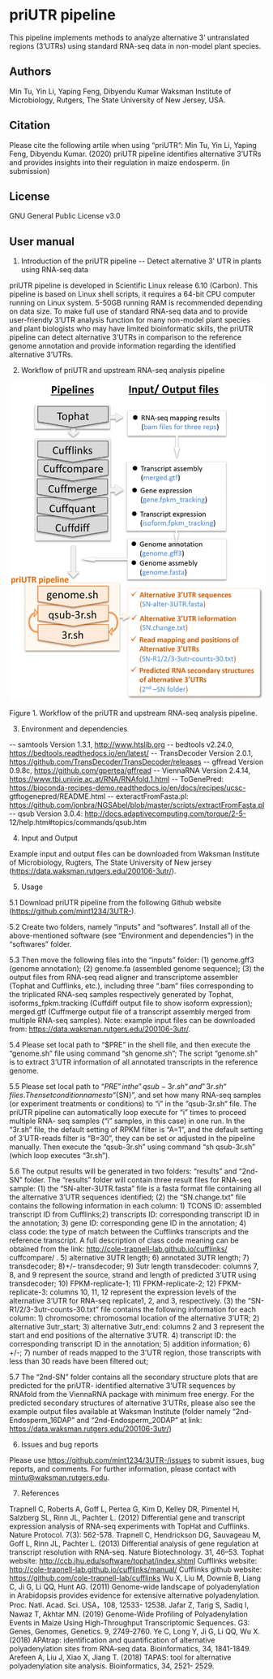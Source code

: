priUTR pipeline
====
This pipeline implements methods to analyze alternative 3’ untranslated regions (3’UTRs) using standard RNA-seq data in non-model plant species. 

Authors
----
Min Tu, Yin Li, Yaping Feng, Dibyendu Kumar
Waksman Institute of Microbiology, Rutgers, The State University of New Jersey, USA.

Citation
----
Please cite the following artile when using “priUTR”:
Min Tu, Yin Li, Yaping Feng, Dibyendu Kumar. (2020) priUTR pipeline identifies alternative 3’UTRs and provides insights into their regulation in maize endosperm. (in submission)

License
----
GNU General Public License v3.0

User manual
----

1.	Introduction of the priUTR pipeline -- Detect alternative 3' UTR in plants using RNA-seq data

priUTR pipeline is developed in Scientific Linux release 6.10 (Carbon). This pipeline is based on Linux shell scripts, it requires a 64-bit CPU computer running on Linux system. 5-50GB running RAM is recommended depending on data size. To make full use of standard RNA-seq data and to provide user-friendly 3’UTR analysis function for many non-model plant species and plant biologists who may have limited bioinformatic skills, the priUTR pipeline can detect alternative 3’UTRs in comparison to the reference genome annotation and provide information regarding the identified alternative 3’UTRs. 

2.	Workflow of priUTR and upstream RNA-seq analysis pipeline

 ![imgae](https://github.com/mint1234/3UTR-/blob/master/priUTR%20workflow.png)
 
Figure 1. Workflow of the priUTR and upstream RNA-seq analysis pipeline. 

3.  Environment and dependencies

-- samtools Version 1.3.1, http://www.htslib.org 
-- bedtools v2.24.0, https://bedtools.readthedocs.io/en/latest/ 
-- TransDecoder Version 2.0.1, https://github.com/TransDecoder/TransDecoder/releases 
-- gffread Version 0.9.8c, https://github.com/gpertea/gffread 
-- ViennaRNA Version 2.4.14, https://www.tbi.univie.ac.at/RNA/RNAfold.1.html 
-- ToGenePred: https://bioconda-recipes-demo.readthedocs.io/en/docs/recipes/ucsc- gtftogenepred/README.html 
-- exteractFromFasta.pl: https://github.com/jonbra/NGSAbel/blob/master/scripts/extractFromFasta.pl 
-- qsub Version 3.0.4: http://docs.adaptivecomputing.com/torque/2-5- 12/help.htm#topics/commands/qsub.htm 

4.	Input and Output

Example input and output files can be downloaded from Waksman Institute of Microbiology, Rugters, The State University of New jersey (https://data.waksman.rutgers.edu/200106-3utr/).

5.	Usage

5.1	Download priUTR pipeline from the following Github website (https://github.com/mint1234/3UTR-).

5.2	Create two folders, namely “inputs” and “softwares”. Install all of the above-mentioned software (see “Environment and dependencies”) in the “softwares” folder. 

5.3	Then move the following files into the “inputs” folder: (1) genome.gff3 (genome annotation); (2) genome.fa (assembled genome sequence); (3) the output files from RNA-seq read aligner and transcriptome assembler (Tophat and Cufflinks, etc.), including three “.bam” files corresponding to the triplicated RNA-seq samples respectively generated by Tophat, isoforms_fpkm.tracking (Cuffdiff output file to show isoform expression); merged.gtf (Cuffmerge output file of a transcript assembly merged from multiple RNA-seq samples). Note: example input files can be downloaded from: https://data.waksman.rutgers.edu/200106-3utr/. 

5.4	Please set local path to “$PRE” in the shell file, and then execute the “genome.sh” file using command “sh genome.sh”; The script “genome.sh” is to extract 3’UTR information of all annotated transcripts in the reference genome. 

5.5	Please set local path to “$PRE” in the ”qsub-3r.sh“ and ”3r.sh“ files. Then set condition names to “${SN}”, and set how many RNA-seq samples (or experiment treatments or conditions) to “i” in the ”qsub-3r.sh“ file. The priUTR pipeline can automatically loop execute for “i” times to proceed multiple RNA- seq samples (“i” samples, in this case) in one run. In the “3r.sh” file, the default setting of RPKM filter is “A=1”, and the default setting of 3’UTR-reads filter is “B=30”, they can be set or adjusted in the pipeline manually. Then execute the “qsub-3r.sh” using command “sh qsub-3r.sh” (which loop executes “3r.sh”). 

5.6	The output results will be generated in two folders: “results” and “2nd-SN” folder. The “results” folder will contain three result files for RNA-seq sample: (1) the “SN-alter-3UTR.fasta” file is a fasta format file containing all the alternative 3’UTR sequences identified; (2) the “SN.change.txt” file contains the following information in each column: 1) TCONS ID: assembled transcript ID from Cufflinks;2) transcripts ID: corresponding transcript ID in the annotation; 3) gene ID: corresponding gene ID in the annotation; 4) class code: the type of match between the Cufflinks transcripts and the reference transcript. A full description of class code meaning can be obtained from the link: http://cole-trapnell-lab.github.io/cufflinks/ cuffcompare/ . 5) alternative 3UTR length; 6) annotated 3UTR length; 7) transdecoder; 8)+/- transdecoder; 9) 3utr length transdecoder: columns 7, 8, and 9 represent the source, strand and length of predicted 3’UTR using transdecoder; 10) FPKM-replicate-1; 11) FPKM-replicate-2; 12) FPKM-replicate-3: columns 10, 11, 12 represent the expression levels of the alternative 3’UTR for RNA-seq replicate1, 2, and 3, respectively. (3) the “SN-R1/2/3-3utr-counts-30.txt” file contains the following information for each column: 1) chromosome: chromosomal location of the alternative 3’UTR; 2) alternative 3utr_start; 3) alternative 3utr_end: columns 2 and 3 represent the start and end positions of the alternative 3’UTR. 4) transcript ID: the corresponding transcript ID in the annotation; 5) addition information; 6) +/-; 7) number of reads mapped to the 3'UTR region, those transcripts with less than 30 reads have been filtered out; 

5.7	The “2nd-SN” folder contains all the secondary structure plots that are predicted for the priUTR- identified alternative 3’UTR sequences by RNAfold from the ViennaRNA package with minimum free energy. For the predicted secondary structures of alternative 3’UTRs, please also see the example output files available at Waksman Institute (folder namely “2nd- Endosperm_16DAP” and “2nd-Endosperm_20DAP” at link: https://data.waksman.rutgers.edu/200106-3utr/) 

6.	Issues and bug reports

Please use https://github.com/mint1234/3UTR-/issues to submit issues, bug reports, and comments.
For further information, please contact with mintu@waksman.rutgers.edu.

7.	References

Trapnell C, Roberts A, Goff L, Pertea G, Kim D, Kelley DR, Pimentel H, Salzberg SL, Rinn JL, Pachter L. (2012) Differential gene and transcript expression analysis of RNA-seq experiments with TopHat and Cufflinks. Nature Protocol. 7(3): 562-578. 
Trapnell C, Hendrickson DG, Sauvageau M, Goff L, Rinn JL, Pachter L. (2013) Differential analysis of gene regulation at transcript resolution with RNA-seq. Nature Biotechnology. 31, 46–53. 
Tophat website: http://ccb.jhu.edu/software/tophat/index.shtml 
Cufflinks website: http://cole-trapnell-lab.github.io/cufflinks/manual/ 
Cufflinks github website: https://github.com/cole-trapnell-lab/cufflinks
Wu X, Liu M, Downie B, Liang C, Ji G, Li QQ, Hunt AG. (2011) Genome-wide landscape of polyadenylation in Arabidopsis provides evidence for extensive alternative polyadenylation. Proc. Natl. Acad. Sci. USA，108, 12533- 12538. 
Jafar Z, Tarig S, Sadiq I, Nawaz T, Akhtar MN. (2019) Genome-Wide Profiling of Polyadenylation Events in Maize Using High-Throughput Transcriptomic Sequences. G3: Genes, Genomes, Genetics. 9, 2749-2760. 
Ye C, Long Y, Ji G, Li QQ, Wu X. (2018) APAtrap: identification and quantification of alternative polyadenylation sites from RNA-seq data. Bioinformatics, 34, 1841-1849. 
Arefeen A, Liu J, Xiao X, Jiang T. (2018) TAPAS: tool for alternative polyadenylation site analysis. Bioinformatics, 34, 2521- 2529. 
